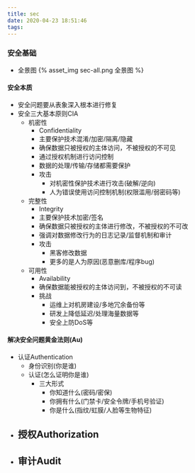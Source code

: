 ```yaml
---
title: sec
date: 2020-04-23 18:51:46
tags:
---
```


### 安全基础
- 全景图
{% asset_img sec-all.png 全景图 %}

#### 安全本质
- 安全问题要从表象深入根本进行修复
- 安全三大基本原则CIA
  - 机密性
    - Confidentiality
    - 主要保护技术混淆/加密/隔离/隐藏
    - 确保数据只被授权的主体访问，不被授权的不可见
    - 通过授权机制进行访问控制
    - 数据的处理/传输/存储都需要保护
    - 攻击
      - 对机密性保护技术进行攻击(破解/逆向)
      - 人为错误使用访问控制机制(权限滥用/弱密码等)
  - 完整性
    - Integrity
    - 主要保护技术加密/签名
    - 确保数据只被授权的主体进行修改，不被授权的不可改
    - 强调对数据修改行为的日志记录/监督机制和审计
    - 攻击
      - 黑客修改数据
      - 更多的是人为原因(恶意删库/程序bug)
  - 可用性
    - Availability
    - 确保数据能被授权的主体访问到，不被授权的不可读
    - 挑战
      - 运维上对机房建设/多地冗余备份等
      - 研发上降低延迟/处理海量数据等
      - 安全上防DoS等

#### 解决安全问题黄金法则(Au)
- 认证Authentication
  - 身份识别(你是谁)
  - 认证(怎么证明你是谁)
    - 三大形式
      - 你知道什么(密码/密保)
      - 你拥有什么(门禁卡/安全令牌/手机号验证)
      - 你是什么(指纹/虹膜/人脸等生物特征)
- 授权Authorization
  - 
- 审计Audit
  - 